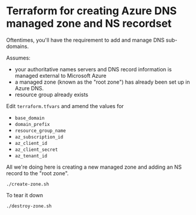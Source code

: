 # Terraform for creating Azure DNS managed zone and NS recordset

Oftentimes, you'll have the requirement to add and manage DNS sub-domains.

Assumes:

* your authoritative names servers and DNS record information is managed external to Microsoft Azure
* a managed zone (known as the "root zone") has already been set up in Azure DNS.
* resource group already exists

Edit `terraform.tfvars` and amend the values for

* `base_domain`
* `domain_prefix`
* `resource_group_name`
* `az_subscription_id`
* `az_client_id`
* `az_client_secret`
* `az_tenant_id`

All we're doing here is creating a new managed zone and adding an NS record to the "root zone".

```
./create-zone.sh
```

To tear it down

```
./destroy-zone.sh
```
